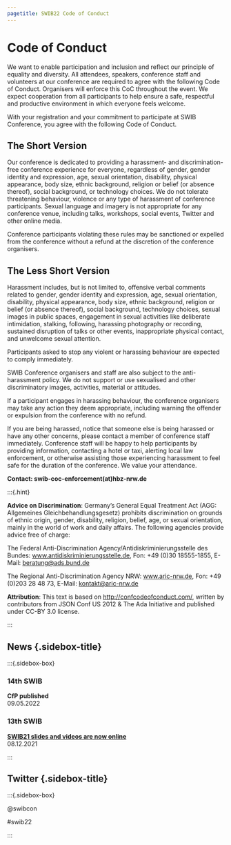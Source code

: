 ```yaml
---
pagetitle: SWIB22 Code of Conduct
---
```


<div id="main">

# Code of Conduct

We want to enable participation and inclusion and reflect our principle of
equality and diversity. All attendees, speakers, conference staff and
volunteers at our conference are required to agree with the following Code of
Conduct. Organisers will enforce this CoC throughout the event. We expect
cooperation from all participants to help ensure a safe, respectful and
productive environment in which everyone feels welcome.

With your registration and your commitment to participate at SWIB Conference,
you agree with the following Code of Conduct.

## The Short Version

Our conference is dedicated to providing a harassment- and discrimination-free
conference experience for everyone, regardless of gender, gender identity and
expression, age, sexual orientation, disability, physical appearance, body
size, ethnic background, religion or belief (or absence thereof), social
background, or technology choices. We do not tolerate threatening behaviour,
violence or any type of harassment of conference participants. Sexual language
and imagery is not appropriate for any conference venue, including talks,
workshops, social events, Twitter and other online media.

Conference participants violating these rules may be sanctioned or expelled
from the conference without a refund at the discretion of the conference
organisers.

## The Less Short Version

Harassment includes, but is not limited to, offensive verbal comments related
to gender, gender identity and expression, age, sexual orientation, disability,
physical appearance, body size, ethnic background, religion or belief (or
absence thereof), social background, technology choices, sexual images in
public spaces, engagement in sexual activities like deliberate intimidation,
stalking, following, harassing photography or recording, sustained disruption
of talks or other events, inappropriate physical contact, and unwelcome sexual
attention.

Participants asked to stop any violent or harassing behaviour are expected to
comply immediately.

SWIB Conference organisers and staff are also subject to the anti-harassment
policy. We do not support or use sexualised and other discriminatory images,
activities, material or attitudes.

If a participant engages in harassing behaviour, the conference organisers may
take any action they deem appropriate, including warning the offender or
expulsion from the conference with no refund.

If you are being harassed, notice that someone else is being harassed or have
any other concerns, please contact a member of conference staff immediately.
Conference staff will be happy to help participants by providing information,
contacting a hotel or taxi, alerting local law enforcement, or otherwise
assisting those experiencing harassment to feel safe for the duration of the
conference. We value your attendance.


**Contact: swib-coc-enforcement(at)hbz-nrw.de**

:::{.hint}

**Advice on Discrimination**: Germany’s General Equal Treatment Act (AGG: Allgemeines Gleichbehandlungsgesetz) prohibits discrimination on grounds of ethnic origin, gender, disability, religion, belief, age, or sexual orientation, mainly in the world of work and daily affairs. The following agencies provide advice free of charge:

The Federal Anti-Discrimination Agency/Antidiskriminierungsstelle des Bundes: www.antidiskriminierungsstelle.de, Fon: +49 (0)30 18555-1855, E-Mail: beratung@ads.bund.de

The Regional Anti-Discrimination Agency NRW: www.aric-nrw.de, Fon: +49 (0)203 28 48 73, E-Mail: kontakt@aric-nrw.de

**Attribution**: This text is based on http://confcodeofconduct.com/, written by contributors from JSON Conf US 2012 & The Ada Initiative and published under CC-BY 3.0 license.

:::

</div>

<div id="sidebar">

## News {.sidebox-title}

:::{.sidebox-box}

### 14th SWIB

**CfP published**\
09.05.2022

### 13th SWIB

**[SWIB21 slides and videos are now online](../swib21/programme.html)**\
08.12.2021



:::


## Twitter {.sidebox-title}

:::{.sidebox-box}

@swibcon

#swib22

:::

</div>



